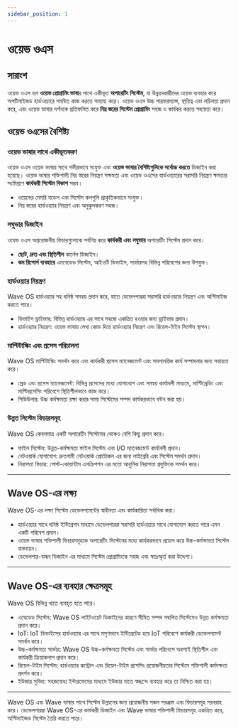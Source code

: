 ```yaml
---
sidebar_position: 1
---
```


# ওয়েভ ওএস

## সারাংশ

ওয়েভ ওএস হল **ওয়েভ প্রোগ্রামিং ভাষা**র সাথে একীভূত **অপারেটিং সিস্টেম**, যা উন্নয়নকারীদের ওয়েভ ব্যবহার করে অপটিমাইজড হার্ডওয়্যারে সমন্বিত কাজ করতে সাহায্য করে।
ওয়েভ ওএস উচ্চ পারফরম্যান্স, স্থায়িত্ব এবং লচিলতা প্রদান করে, এবং ওয়েভ ভাষার দর্শনকে প্রতিফলিত করে **নিম্ন স্তরের সিস্টেম প্রোগ্রামিং** সহজ ও কার্যকর করতে সহায়তা করে।

## ওয়েভ ওএসের বৈশিষ্ট্য

### ওয়েভ ভাষার সাথে একীভূতকরণ

ওয়েভ ওএস ওয়েভ ভাষার সাথে গভীরভাবে সংযুক্ত এবং **ওয়েভ ভাষার বৈশিষ্ট্যগুলিকে সর্বোচ্চ করতে** ডিজাইন করা হয়েছে। ওয়েভ ভাষার শক্তিশালী নিম্ন স্তরের নিয়ন্ত্রণ সক্ষমতা এবং ওয়েভ ওএসের হার্ডওয়্যারের সরাসরি নিয়ন্ত্রণ ক্ষমতার সংমিশ্রণে **কার্যকরী সিস্টেম বিকাশ** সম্ভব।

- ওয়েভের মেমরি মডেল এবং সিস্টেম কলগুলি প্রাকৃতিকভাবে সংযুক্ত।
- নিম্ন স্তরের হার্ডওয়্যার নিয়ন্ত্রণ এবং অনুকূলকরণ সহজ।

### লঘুভার ডিজাইন

ওয়েভ ওএস অপ্রয়োজনীয় ফিচারগুলোকে সর্বনিম্ন করে **কার্যকরী এবং লঘুভার** অপারেটিং সিস্টেম প্রদান করে।

- **ছোট, দ্রুত এবং স্থিতিশীল** কার্নেল ডিজাইন।
- **কম রিসোর্স ব্যবহারে** এমবেডেড সিস্টেম, আইওটি ডিভাইস, সার্ভারসহ বিভিন্ন পরিবেশের জন্য উপযুক্ত।

### হার্ডওয়্যার নিয়ন্ত্রণ

Wave OS হার্ডওয়্যার সহ ঘনিষ্ঠ সমন্বয় প্রদান করে, যাতে ডেভেলপাররা সরাসরি হার্ডওয়্যার নিয়ন্ত্রণ এবং অপ্টিমাইজ করতে পারে।

- ডিভাইস ড্রাইভার: বিভিন্ন হার্ডওয়্যার এর সাথে সহজে একত্রিত হওয়ার জন্য ড্রাইভার প্রদান।
- হার্ডওয়্যার নিয়ন্ত্রণ: ওয়েভ ভাষায় লেখা কোড দিয়ে হার্ডওয়্যার নিয়ন্ত্রণ এবং রিয়েল-টাইম সিস্টেম স্থাপন।

### মাল্টিটাস্কিং এবং প্রসেস পরিচালনা

Wave OS মাল্টিটাস্কিং সমর্থন করে এবং কার্যকরী প্রসেস ম্যানেজমেন্ট এবং সমসাময়িক কার্য সম্পাদনার জন্য সহায়তা করে।

- স্রেড এবং প্রসেস ম্যানেজমেন্ট: বিভিন্ন প্রসেসের মধ্যে যোগাযোগ এবং সমন্বয় কার্যাবলী মাধ্যমে, মাল্টিস্রেডিং এবং মাল্টিপ্রসেসিং পরিবেশে স্থিতিশীলভাবে কাজ করে।
- সিডিউলার: উচ্চ কর্মক্ষমতা রক্ষা করার সময় সিস্টেমের সম্পদ কার্যকরভাবে বন্টন করা হয়।

### উন্নত সিস্টেম ফিচারসমূহ

Wave OS কেবলমাত্র একটি অপারেটিং সিস্টেমের থেকেও বেশি কিছু প্রদান করে।

- ফাইল সিস্টেম: উন্নত-কর্মক্ষমতা ফাইল সিস্টেম এবং I/O ম্যানেজমেন্ট কার্যাবলী প্রদান।
- নেটওয়ার্ক যোগাযোগ: দ্রুতগামী নেটওয়ার্ক প্রোটোকল এর জন্য লাইব্রেরি এবং সিস্টেম সমর্থন প্রদান।
- নিরাপত্তা ফিচার: পোস্ট-কোয়ান্টাম এনক্রিপশন এর মতো আধুনিক নিরাপত্তা প্রযুক্তিকে সমর্থন করে।

---

## Wave OS-এর লক্ষ্য

Wave OS-এর লক্ষ্য সিস্টেম ডেভেলপমেন্টের স্বাধীনতা এবং কার্যকারিতা সর্বাধিক করা।

- হার্ডওয়্যার সাথে ঘনিষ্ঠ ইন্টিগ্রেশন মাধ্যমে ডেভেলপাররা সরাসরি হার্ডওয়্যার সাথে যোগাযোগ করতে পারে এমন একটি পরিবেশ প্রদান।
- ওয়েভ ভাষার শক্তিশালী ফিচারসমূহকে অপারেটিং সিস্টেমের মধ্যে কার্যকরভাবে প্রয়োগ করে উচ্চ-কর্মক্ষমতা সিস্টেম বাস্তবায়ন।
- ডেভেলপার-বান্ধব ডিজাইন এর মাধ্যমে সিস্টেম প্রোগ্রামিংকে সহজ এবং স্বতঃস্ফূর্ত করা উদ্দেশ্য।

---

## Wave OS-এর ব্যবহার ক্ষেত্রসমূহ

Wave OS বিভিন্ন খাতে ব্যবহৃত হতে পারে।

- এম্বেডেড সিস্টেম: Wave OS লাইটওয়েট ডিজাইনের কারণে সীমিত সম্পদ সম্বলিত সিস্টেমেও উন্নত কর্মক্ষমতা প্রদান করে।
- IoT: IoT ডিভাইসের হার্ডওয়্যার এর সাথে মসৃণভাবে ইন্টিগ্রেটেড হয়ে IoT পরিবেশে কার্যকরী ডেভেলপমেন্ট সমর্থন করে।
- উচ্চ-কর্মক্ষমতা সার্ভার: Wave OS উচ্চ-কর্মক্ষমতা সিস্টেম এবং সার্ভার পরিবেশে অবশ্যই স্থিতিশীল এবং কার্যকরী ক্রিয়াকলাপ প্রদান করে।
- রিয়েল-টাইম সিস্টেম: হার্ডওয়্যার কন্ট্রোল এবং রিয়েল-টাইম প্রসেসিং প্রয়োজনীয়তার সিস্টেমে শক্তিশালী কর্মদক্ষতা প্রদর্শন করে।
- ইউজার সুবিধা: সহজবোধ্য ইন্টারফেসের মাধ্যমে ইউজার যাতে স্বচ্ছন্দে ব্যবহার করে তা নিশ্চিত করা হয়।

---

Wave OS এবং Wave ভাষার সাথে সিস্টেম উন্নয়নের জন্য প্রয়োজনীয় সকল সরঞ্জাম এবং ফিচারসমূহ সরবরাহ করে।
ডেভেলপাররা Wave OS-এর কার্যকরী ডিজাইন এবং Wave ভাষার শক্তিশালী ফিচারসমূহ একত্রিত করে, অপ্টিমাইজড সিস্টেম তৈরি করতে পারে।
